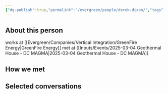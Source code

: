 ```yaml
---
{"dg-publish":true,"permalink":"/evergreen/people/derek-dixon/","tags":["people","geo_eco"]}
---
```


## About this person
works at [[Evergreen/Companies/Vertical Integration/GreenFire Energy\|GreenFire Energy]]
met at [[Inputs/Events/2025-03-04 Geothermal House - DC MAGMA\|2025-03-04 Geothermal House - DC MAGMA]]

## How we met


## Selected conversations
